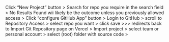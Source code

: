 Click “New Project” button 
	> Search for repo you require in the search field 
	>  No Results Found wii likely be the outcome unless you previously allowed access 
	>  Click “configure GitHub App” button 
	>  Login to GitHub > scroll to Repository Access > select repo you want > click save >>> redirects back to Import Git Repository page on Vercel 
	>  Import project > select team or personal account > select (root) folder with source code >